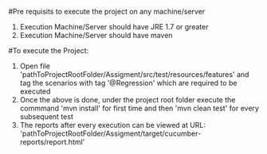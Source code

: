 #Pre requisits to execute the project on any machine/server

1. Execution Machine/Server should have JRE 1.7 or greater
2. Execution Machine/Server should have maven

#To execute the Project:

1. Open file 'pathToProjectRootFolder/Assigment/src/test/resources/features' and tag the scenarios with tag '@Regression' which are required to be executed
2. Once the above is done, under the project root folder execute the commmand 'mvn install' for first time and then 'mvn clean test' for every subsequent test
3. The reports after every execution can be viewed at URL: 'pathToProjectRootFolder/Assigment/target/cucumber-reports/report.html'
